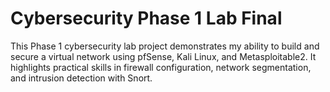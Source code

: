 # Cybersecurity Phase 1 Lab Final

This Phase 1 cybersecurity lab project demonstrates my ability to build and secure a virtual network using pfSense, Kali Linux, and Metasploitable2. It highlights practical skills in firewall configuration, network segmentation, and intrusion detection with Snort.
